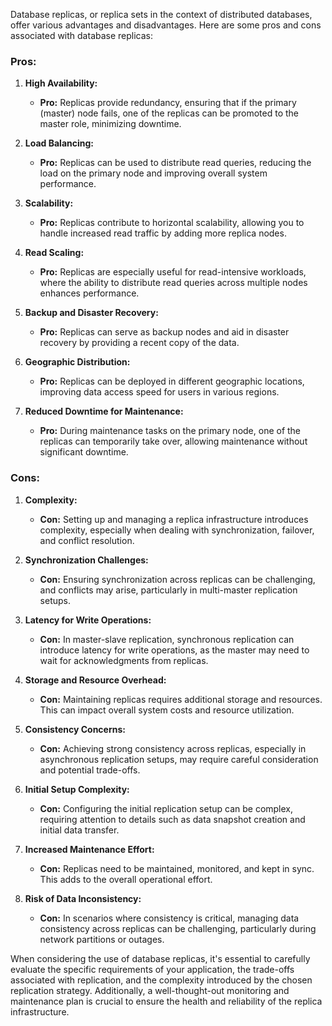Database replicas, or replica sets in the context of distributed databases, offer various advantages and disadvantages. Here are some pros and cons associated with database replicas:

### Pros:

1. **High Availability:**
    - **Pro:** Replicas provide redundancy, ensuring that if the primary (master) node fails, one of the replicas can be promoted to the master role, minimizing downtime.

2. **Load Balancing:**
    - **Pro:** Replicas can be used to distribute read queries, reducing the load on the primary node and improving overall system performance.

3. **Scalability:**
    - **Pro:** Replicas contribute to horizontal scalability, allowing you to handle increased read traffic by adding more replica nodes.

4. **Read Scaling:**
    - **Pro:** Replicas are especially useful for read-intensive workloads, where the ability to distribute read queries across multiple nodes enhances performance.

5. **Backup and Disaster Recovery:**
    - **Pro:** Replicas can serve as backup nodes and aid in disaster recovery by providing a recent copy of the data.

6. **Geographic Distribution:**
    - **Pro:** Replicas can be deployed in different geographic locations, improving data access speed for users in various regions.

7. **Reduced Downtime for Maintenance:**
    - **Pro:** During maintenance tasks on the primary node, one of the replicas can temporarily take over, allowing maintenance without significant downtime.

### Cons:

1. **Complexity:**
    - **Con:** Setting up and managing a replica infrastructure introduces complexity, especially when dealing with synchronization, failover, and conflict resolution.

2. **Synchronization Challenges:**
    - **Con:** Ensuring synchronization across replicas can be challenging, and conflicts may arise, particularly in multi-master replication setups.

3. **Latency for Write Operations:**
    - **Con:** In master-slave replication, synchronous replication can introduce latency for write operations, as the master may need to wait for acknowledgments from replicas.

4. **Storage and Resource Overhead:**
    - **Con:** Maintaining replicas requires additional storage and resources. This can impact overall system costs and resource utilization.

5. **Consistency Concerns:**
    - **Con:** Achieving strong consistency across replicas, especially in asynchronous replication setups, may require careful consideration and potential trade-offs.

6. **Initial Setup Complexity:**
    - **Con:** Configuring the initial replication setup can be complex, requiring attention to details such as data snapshot creation and initial data transfer.

7. **Increased Maintenance Effort:**
    - **Con:** Replicas need to be maintained, monitored, and kept in sync. This adds to the overall operational effort.

8. **Risk of Data Inconsistency:**
    - **Con:** In scenarios where consistency is critical, managing data consistency across replicas can be challenging, particularly during network partitions or outages.

When considering the use of database replicas, it's essential to carefully evaluate the specific requirements of your application, the trade-offs associated with replication, and the complexity introduced by the chosen replication strategy. Additionally, a well-thought-out monitoring and maintenance plan is crucial to ensure the health and reliability of the replica infrastructure.
